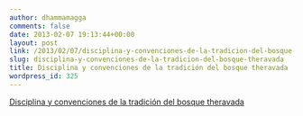 ```yaml
---
author: dhammamagga
comments: false
date: 2013-02-07 19:13:44+00:00
layout: post
link: /2013/02/07/disciplina-y-convenciones-de-la-tradicion-del-bosque-theravada/
slug: disciplina-y-convenciones-de-la-tradicion-del-bosque-theravada
title: Disciplina y convenciones de la tradición del bosque theravada
wordpress_id: 325
---
```


[Disciplina y convenciones de la tradición del bosque theravada](/textos/amaravati-publications/disciplina-y-convenciones-de-la-tradicion-del-bosque-theravada/)
